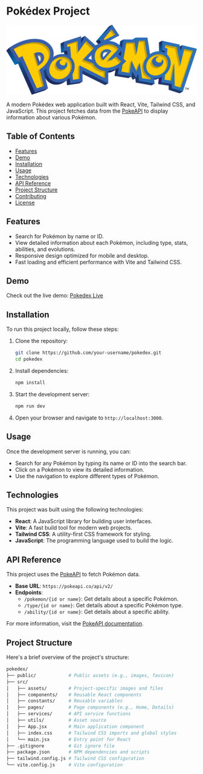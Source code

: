 # Pokédex Project

<!-- Add a banner image for your project -->

![Pokédex](./public/assets/pokedex-banner.png)

A modern Pokédex web application built with React, Vite, Tailwind CSS, and JavaScript. This project fetches data from the [PokeAPI](https://pokeapi.co/) to display information about various Pokémon.

## Table of Contents

- [Features](#features)
- [Demo](#demo)
- [Installation](#installation)
- [Usage](#usage)
- [Technologies](#technologies)
- [API Reference](#api-reference)
- [Project Structure](#project-structure)
- [Contributing](#contributing)
- [License](#license)

## Features

- Search for Pokémon by name or ID.
- View detailed information about each Pokémon, including type, stats, abilities, and evolutions.
- Responsive design optimized for mobile and desktop.
- Fast loading and efficient performance with Vite and Tailwind CSS.

## Demo

Check out the live demo: [Pokedex Live](https://your-demo-link.com)

## Installation

To run this project locally, follow these steps:

1. Clone the repository:

   ```bash
   git clone https://github.com/your-username/pokedex.git
   cd pokedex
   ```

2. Install dependencies:

   ```bash
   npm install
   ```

3. Start the development server:

   ```bash
   npm run dev
   ```

4. Open your browser and navigate to `http://localhost:3000`.

## Usage

Once the development server is running, you can:

- Search for any Pokémon by typing its name or ID into the search bar.
- Click on a Pokémon to view its detailed information.
- Use the navigation to explore different types of Pokémon.

## Technologies

This project was built using the following technologies:

- **React**: A JavaScript library for building user interfaces.
- **Vite**: A fast build tool for modern web projects.
- **Tailwind CSS**: A utility-first CSS framework for styling.
- **JavaScript**: The programming language used to build the logic.

## API Reference

This project uses the [PokeAPI](https://pokeapi.co/) to fetch Pokémon data.

- **Base URL**: `https://pokeapi.co/api/v2/`
- **Endpoints**:
  - `/pokemon/{id or name}`: Get details about a specific Pokémon.
  - `/type/{id or name}`: Get details about a specific Pokémon type.
  - `/ability/{id or name}`: Get details about a specific ability.

For more information, visit the [PokeAPI documentation](https://pokeapi.co/docs/v2).

## Project Structure

Here's a brief overview of the project's structure:

```bash
pokedex/
├── public/            # Public assets (e.g., images, favicon)
├── src/
│   ├── assets/        # Project-specific images and files
│   ├── components/    # Reusable React components
│   ├── constants/     # Reusable variables
│   ├── pages/         # Page components (e.g., Home, Details)
│   ├── services/      # API service functions
│   ├── utils/         # Asset source
│   ├── App.jsx        # Main application component
│   ├── index.css      # Tailwind CSS imports and global styles
│   └── main.jsx       # Entry point for React
├── .gitignore         # Git ignore file
├── package.json       # NPM dependencies and scripts
├── tailwind.config.js # Tailwind CSS configuration
└── vite.config.js     # Vite configuration
```
